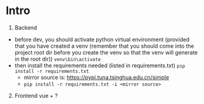 # Intro
1. Backend
- before dev, you should activate python virtual environment (provided that you have created a venv (remember that you should come into the project root dir before you create the venv so that the venv will generate in the root dir))
`venv\bin\activate`
- then install the requirements needed (listed in requirements.txt)
`pip install -r requirements.txt`
  - mirror source is: https://pypi.tuna.tsinghua.edu.cn/simple
  - `pip install -r requirements.txt -i <mirror source>`

2. Frontend
vue + ?
